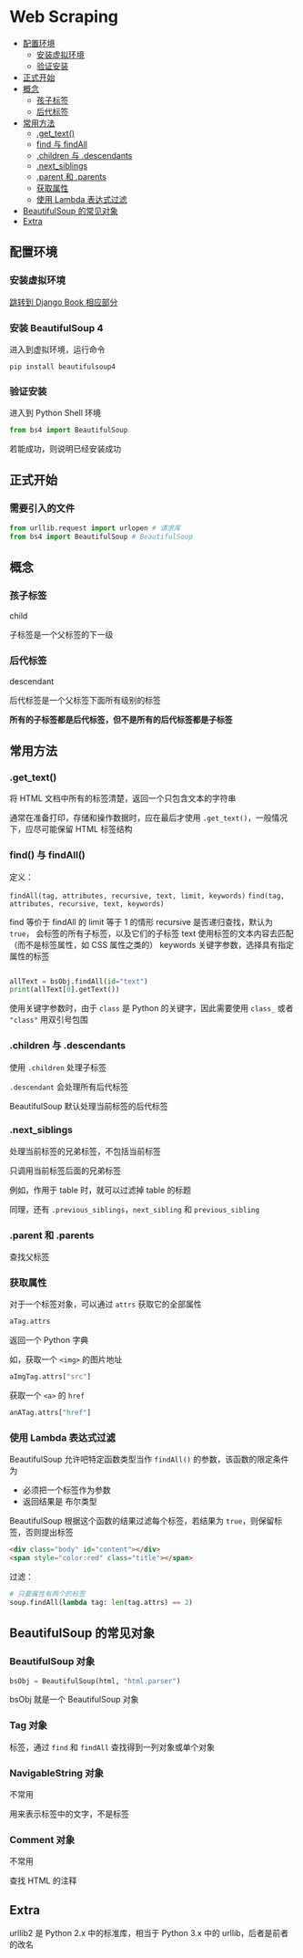 # Web Scraping

- [配置环境](#配置环境)
	- [安装虚拟环境](#安装虚拟环境)
	- [验证安装](#验证安装)
- [正式开始](#正式开始)
- [概念](#概念)
	- [孩子标签](#孩子标签)
	- [后代标签](#后代标签)
- [常用方法](#常用方法)
	- [.get_text()](#get_text)
	- [find 与 findAll](#find()-与-findall())                                                                                        
	- [.children 与 .descendants](#children-与-descendants)
	- [.next_siblings](#next_siblings)
	- [.parent 和 .parents](#parent-和-parents)
	- [获取属性](#获取属性)
	- [使用 Lambda 表达式过滤](#使用-lambda-表达式过滤)
- [BeautifulSoup 的常见对象](#beautifulsoup-的常见对象)
- [Extra](#extra)

## 配置环境

### 安装虚拟环境

[跳转到 Django Book 相应部分](./Django%20Book.md#创建-python-虚拟环境)

### 安装 BeautifulSoup 4

进入到虚拟环境，运行命令

```shell
pip install beautifulsoup4
```

### 验证安装

进入到 Python Shell 环境

```py
from bs4 import BeautifulSoup
```

若能成功，则说明已经安装成功

## 正式开始

### 需要引入的文件

```py
from urllib.request import urlopen # 请求库
from bs4 import BeautifulSoup # BeautifulSoup
```

## 概念

### 孩子标签

child

子标签是一个父标签的下一级

### 后代标签

descendant

后代标签是一个父标签下面所有级别的标签

**所有的子标签都是后代标签，但不是所有的后代标签都是子标签**

## 常用方法

### .get_text()

将 HTML 文档中所有的标签清楚，返回一个只包含文本的字符串

通常在准备打印，存储和操作数据时，应在最后才使用 `.get_text()`，一般情况下，应尽可能保留 HTML 标签结构

### find() 与 findAll()

定义：

`findAll(tag, attributes, recursive, text, limit, keywords)`
`find(tag, attributes, recursive, text, keywords)`

find 等价于 findAll 的 limit 等于 1 的情形
recursive 是否递归查找，默认为 `true`， 会标签的所有子标签，以及它们的子标签
text 使用标签的文本内容去匹配（而不是标签属性，如 CSS 属性之类的）
keywords 关键字参数，选择具有指定属性的标签

```py

allText = bsObj.findAll(id="text")
print(allText[0].getText())
```

使用关键字参数时，由于 `class` 是 Python 的关键字，因此需要使用 `class_` 或者 `"class"` 用双引号包围

### .children 与 .descendants

使用 `.children` 处理子标签

`.descendant` 会处理所有后代标签

BeautifulSoup 默认处理当前标签的后代标签

### .next_siblings

处理当前标签的兄弟标签，不包括当前标签

只调用当前标签后面的兄弟标签

例如，作用于 table 时，就可以过滤掉 table 的标题

同理，还有 `.previous_siblings`，`next_sibling` 和 `previous_sibling`

### .parent 和 .parents

查找父标签

### 获取属性

对于一个标签对象，可以通过 `attrs` 获取它的全部属性

```py
aTag.attrs
```

返回一个 Python 字典

如，获取一个 `<img>` 的图片地址

```py
aImgTag.attrs["src"]
```

获取一个 `<a>` 的 `href`

```py
anATag.attrs["href"]
```

### 使用 Lambda 表达式过滤

BeautifulSoup 允许吧特定函数类型当作 `findAll()` 的参数，该函数的限定条件为

- 必须把一个标签作为参数
- 返回结果是 布尔类型

BeautifulSoup 根据这个函数的结果过滤每个标签，若结果为 `true`，则保留标签，否则提出标签

```html
<div class="body" id="content"></div>
<span style="color:red" class="title"></span>
```

过滤：

```py
# 只要属性有两个的标签
soup.findAll(lambda tag: len(tag.attrs) == 2)
```

## BeautifulSoup 的常见对象

### BeautifulSoup 对象

```py
bsObj = BeautifulSoup(html, "html.parser")
```

bsObj 就是一个 BeautifulSoup 对象

### Tag 对象

标签，通过 `find` 和 `findAll` 查找得到一列对象或单个对象

### NavigableString 对象

不常用

用来表示标签中的文字，不是标签

### Comment 对象

不常用

查找 HTML 的注释
 
## Extra

urllib2 是 Python 2.x 中的标准库，相当于 Python 3.x 中的 urllib，后者是前者的改名


